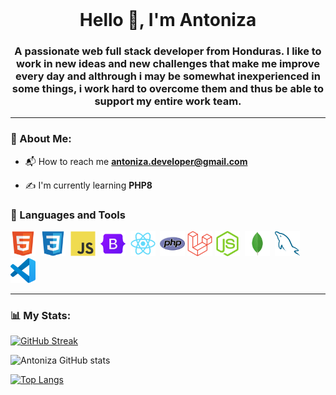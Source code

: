 <div id="header" align="center">
    <img src="https://media.giphy.com/media/QQQoLTqkm7v3y/giphy.gif" alt="">
    <h1 align="center">Hello 👋, I'm Antoniza</h1>
    <h3 align="center">A passionate web full stack developer from Honduras. I like to work in new ideas and new challenges that make me improve
        every day and althrough i may be somewhat inexperienced in some things, i work hard to overcome them and thus be able to support my entire work team.
    </h3>
</div>

---
### 📖 About Me:

- 📬 How to reach me **antoniza.developer@gmail.com**

- ✍ I'm currently learning **PHP8**

<div align="left">
    <h3> 🔨 Languages and Tools </h3>
    <div>
        <img src="https://raw.githubusercontent.com/devicons/devicon/1119b9f84c0290e0f0b38982099a2bd027a48bf1/icons/html5/html5-original.svg" alt="HTML5" title="HTML5" width="40" height="40">&nbsp;
        <img src="https://raw.githubusercontent.com/devicons/devicon/1119b9f84c0290e0f0b38982099a2bd027a48bf1/icons/css3/css3-original.svg" alt="CSS3" title="CSS3" width="40" height="40">&nbsp;
        <img src="https://raw.githubusercontent.com/devicons/devicon/1119b9f84c0290e0f0b38982099a2bd027a48bf1/icons/javascript/javascript-original.svg" alt="JavaScript" title="JavaScript" width="40" height="40">&nbsp;
        <img src="https://raw.githubusercontent.com/devicons/devicon/1119b9f84c0290e0f0b38982099a2bd027a48bf1/icons/bootstrap/bootstrap-original.svg" alt="Bootstrap" title="Bootstrap" width="40" height="40">&nbsp;
        <img src="https://raw.githubusercontent.com/devicons/devicon/1119b9f84c0290e0f0b38982099a2bd027a48bf1/icons/react/react-original.svg" alt="ReactJs" title="ReactJs" width="40" height="40">&nbsp;
        <img src="https://raw.githubusercontent.com/devicons/devicon/1119b9f84c0290e0f0b38982099a2bd027a48bf1/icons/php/php-original.svg" alt="VSCode" title="VSCode" width="40" height="40">
        <img src="https://raw.githubusercontent.com/devicons/devicon/1119b9f84c0290e0f0b38982099a2bd027a48bf1/icons/laravel/laravel-original.svg" alt="VSCode" title="VSCode" width="40" height="40">
        <img src="https://raw.githubusercontent.com/devicons/devicon/1119b9f84c0290e0f0b38982099a2bd027a48bf1/icons/nodejs/nodejs-original.svg" alt="NodeJs" title="NodeJs" width="40" height="40">&nbsp;
        <img src="https://raw.githubusercontent.com/devicons/devicon/1119b9f84c0290e0f0b38982099a2bd027a48bf1/icons/mongodb/mongodb-original.svg" alt="MongoDB" title="MongoDB" width="40" height="40">&nbsp;
        <img src="https://raw.githubusercontent.com/devicons/devicon/1119b9f84c0290e0f0b38982099a2bd027a48bf1/icons/mysql/mysql-original.svg" alt="MySQL" title="MySQL" width="40" height="40">&nbsp;
        <img src="https://raw.githubusercontent.com/devicons/devicon/1119b9f84c0290e0f0b38982099a2bd027a48bf1/icons/vscode/vscode-original.svg" alt="VSCode" title="VSCode" width="40" height="40">
    </div>
</div>

---

### 📊 My Stats:

[![GitHub Streak](https://github-readme-streak-stats.herokuapp.com?user=Antoniza&theme=github-dark)](https://git.io/streak-stats)

![Antoniza GitHub stats](https://github-readme-stats.vercel.app/api?username=Antoniza&show_icons=true&theme=radical)

[![Top Langs](https://github-readme-stats.vercel.app/api/top-langs/?username=Antoniza&theme=tokyonight)](https://github.com/anuraghazra/github-readme-stats)
